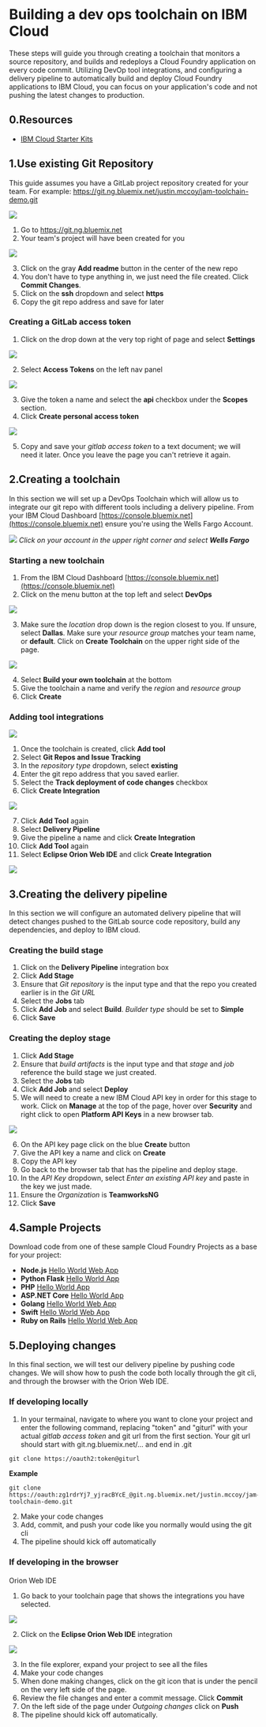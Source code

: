 # Building a dev ops toolchain on IBM Cloud

These steps will guide you through creating a toolchain that monitors a source repository, and builds and redeploys a Cloud Foundry application on every code commit. Utilizing DevOp tool integrations, and configuring a delivery pipeline to automatically build and deploy Cloud Foundry applications to IBM Cloud, you can focus on your application's code and not pushing the latest changes to production.

## 0.Resources
* [IBM Cloud Starter Kits](https://console.bluemix.net/developer/appservice/starter-kits/)


## 1.Use existing Git Repository
This guide assumes you have a GitLab project repository created for your team. For example: https://git.ng.bluemix.net/justin.mccoy/jam-toolchain-demo.git

![](docs/images/gitlab_overview.png)

1. Go to https://git.ng.bluemix.net
2. Your team's project will have been created for you

![](docs/images/gitlab_project_view.png)

3. Click on the gray **Add readme** button in the center of the new repo
4. You don't have to type anything in, we just need the file created. Click **Commit Changes**.
5. Click on the **ssh** dropdown and select **https**
6. Copy the git repo address and save for later

### Creating a GitLab access token 
1. Click on the drop down at the very top right of page and select **Settings**

![](docs/images/gitlab_settings.png)

2. Select **Access Tokens** on the left nav panel

![](docs/images/gitlab_select_accesstoken.png)

3. Give the token a name and select the **api** checkbox under the **Scopes** section.
4. Click **Create personal access token**

![](docs/images/gitlab_create_accesstoken.png)

5. Copy and save your *gitlab access token* to a text document; we will need it later. Once you leave the page you can't retrieve it again.

## 2.Creating a toolchain

In this section we will set up a DevOps Toolchain which will allow us to integrate our git repo with different tools including a delivery pipeline. From your IBM Cloud Dashboard [https://console.bluemix.net](https://console.bluemix.net) ensure you're using the Wells Fargo Account.

![](docs/images/set_account.png)
_Click on your account in the upper right corner and select **Wells Fargo**_

### Starting a new toolchain

1. From the IBM Cloud Dashboard [https://console.bluemix.net](https://console.bluemix.net)
2. Click on the menu button at the top left and select **DevOps**

![](docs/images/devops.png)

3. Make sure the *location* drop down is the region closest to you. If unsure, select **Dallas**. Make sure your *resource group* matches your team name, or **default**. Click on **Create Toolchain** on the upper right side of the page.

![](docs/images/toolchain_overview.png)

4. Select **Build your own toolchain** at the bottom
5. Give the toolchain a name and verify the *region* and *resource group*
6. Click **Create**

### Adding tool integrations

![](docs/images/toolchain_integrations.png)

1. Once the toolchain is created, click **Add tool**
2. Select **Git Repos and Issue Tracking**
3. In the *repository type* dropdown, select **existing**
4. Enter the git repo address that you saved earlier.
5. Select the **Track deployment of code changes** checkbox
6. Click **Create Integration**

![](docs/images/create_integration.png)

7. Click **Add Tool** again
8. Select **Delivery Pipeline**
9. Give the pipeline a name and click **Create Integration**
10. Click **Add Tool** again
11. Select **Eclipse Orion Web IDE** and click **Create Integration**

![](docs/images/toolchain_setup.png)

## 3.Creating the delivery pipeline

In this section we will configure an automated delivery pipeline that will detect changes pushed to the GitLab source code repository, build any dependencies, and deploy to IBM cloud.

### Creating the build stage

1. Click on the **Delivery Pipeline** integration box
2. Click **Add Stage**
3. Ensure that *Git repository* is the input type and that the repo you created earlier is in the *Git URL*
4. Select the **Jobs** tab
5. Click **Add Job** and select **Build**.  *Builder type* should be set to **Simple**
6. Click **Save**

### Creating the deploy stage

1. Click **Add Stage**
2. Ensure that *build artifacts* is the input type and that *stage* and *job* reference the build stage we just created.
3. Select the **Jobs** tab
4. Click **Add Job** and select **Deploy**
5. We will need to create a new IBM Cloud API key in order for this stage to work. Click on **Manage** at the top of the page, hover over **Security** and right click to open **Platform API Keys** in a new browser tab.

![](docs/images/manage_api_key.png)

6. On the API key page click on the blue **Create** button
7. Give the API key a name and click on **Create**
8. Copy the API key
9. Go back to the browser tab that has the pipeline and deploy stage.
10. In the *API Key* dropdown, select *Enter an existing API key* and paste in the key we just made.
11. Ensure the *Organization* is **TeamworksNG**
12. Click **Save**

## 4.Sample Projects
Download code from one of these sample Cloud Foundry Projects as a base for your project:

* **Node.js** [Hello World Web App](https://github.com/IBM-Cloud/node-helloworld)
* **Python Flask** [Hello World App](https://github.com/IBM-Cloud/get-started-python)
* **PHP** [Hello World App](https://github.com/IBM-Cloud/get-started-php)
* **ASP.NET Core** [Hello World App](https://github.com/IBM-Cloud/aspnet-core-helloworld)
* **Golang** [Hello World Web App](https://github.com/IBM-Cloud/go-hello-world)
* **Swift** [Hello World Web App](https://github.com/IBM-Cloud/swift-helloworld)
* **Ruby on Rails** [Hello World Web App](https://github.com/IBM-Cloud/ruby-rails-helloworld)


## 5.Deploying changes

In this final section, we will test our delivery pipeline by pushing code changes. We will show how to push the code both locally through the git cli, and through the browser with the Orion Web IDE. 

### If developing locally

1. In your termainal, navigate to where you want to clone your project and enter the following command, replacing "token" and "giturl" with your actual *gitlab access token* and git url from the first section. Your git url should start with git.ng.bluemix.net/... and end in .git

```
git clone https://oauth2:token@giturl
```

**Example**
```
git clone https://oauth:zg1rdrYj7_yjracBYcE_@git.ng.bluemix.net/justin.mccoy/jam-toolchain-demo.git
```

2. Make your code changes
3. Add, commit, and push your code like you normally would using the git cli
4. The pipeline should kick off automatically

### If developing in the browser
####
Orion Web IDE 
1. Go back to your toolchain page that shows the integrations you have selected.

![](docs/images/toolchain.png)

2. Click on the **Eclipse Orion Web IDE** integration

![](docs/images/orion.png)

3. In the file explorer, expand your project to see all the files
4. Make your code changes
5. When done making changes, click on the git icon that is under the pencil on the very left side of the page.
6. Review the file changes and enter a commit message. Click **Commit**
7. On the left side of the page under *Outgoing changes* click on **Push**
8. The pipeline should kick off automatically.

